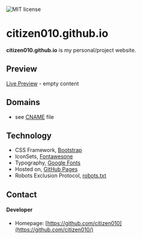 ![MIT license](https://img.shields.io/badge/license-MIT-blue)

# citizen010.github.io

**citizen010.github.io** is my personal/project website.

## Preview ##
[Live Preview](https://citizen010.github.io) - empty content

## Domains
* see [CNAME](https://github.com/citizen010/citizen010.github.io/blob/master/CNAME) file

## Technology
* CSS Framework, [Bootstrap](https://getbootstrap.com/)
* IconSets, [Fontawesone](https://fontawesome.com/)
* Typography, [Google Fonts](https://fonts.google.com)
* Hosted on, [GitHub Pages](http://pages.github.com/)
* Robots Exclusion Protocol, [robots.txt](https://github.com/citizen010/citizen010.github.io/blob/master/robots.txt)

## Contact
#### Developer
* Homepage: [https://github.com/citizen010](https://github.com/citizen010/)
